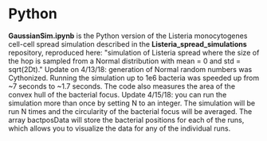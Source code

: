 # Python

**GaussianSim.ipynb** is the Python version of the Listeria monocytogenes cell-cell spread simulation described in the **Listeria_spread_simulations** repository, reproduced here: "simulation of Listeria spread where the size of the hop is sampled from a Normal distribution with mean = 0 and std = sqrt(2Dt)." Update on 4/13/18: generation of Normal random numbers was Cythonized. Running the simulation up to 1e6 bacteria was speeded up from ~7 seconds to ~1.7 seconds. The code also measures the area of the convex hull of the bacterial focus. Update 4/15/18: you can run the simulation more than once by setting N to an integer. The simulation will be run N times and the circularity of the bacterial focus will be averaged. The array bactposData will store the bacterial positions for each of the runs, which allows you to visualize the data for any of the individual runs.
